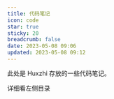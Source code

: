 ```yaml
---
title: 代码笔记
icon: code
star: true
sticky: 20
breadcrumb: false
date: 2023-05-08 09:06
updated: 2023-05-08 09:12
---
```


此处是 Huxzhi 存放的一些代码笔记。

<!-- more -->

详细看左侧目录